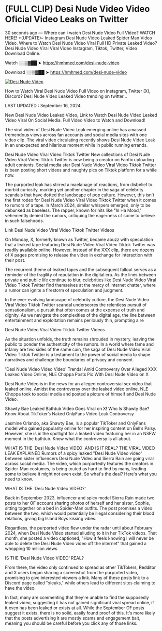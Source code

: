 # (FULL CLIP) Desi Nude Video Video Oficial Video Leaks on Twitter

30 seconds ago — Where can i watch Desi Nude Video Full Video? WATCH HERE! +(UPDATE)~ Instagram Desi Nude Video Leaked Spider Man Video Video. Where to Watch Desi Nude Video Viral Full HD Private Leaked Video? Desi Nude Video Viral Viral Video Instagram, Tiktok, Twitter, Video Download Online.

Watch ░░▒▓██ ➤ https://hmhmed.com/desi-nude-video

Download ░░▒▓██ ➤ https://hmhmed.com/desi-nude-video

[![Desi Nude Video](https://i.imgur.com/dJHk4Zq.gif)](https://hmhmed.com/desi-nude-video)

How to Watch Viral Desi Nude Video Full Video on Instagram, Twitter (X), Discord? Desi Nude Video Leaked Video trending on twitter...

LAST UPDATED : September 16, 2024.

New Desi Nude Video Leaked Video, Link to Watch Desi Nude Video Leaked Video Viral On Social Media. Full Video Video to Watch and Download!

The viral video of Desi Nude Video Leak emerging online has amassed tremendous views across fan accounts and social media sites with one video clip. The viral video circulating recently shows Desi Nude Video Leak in an unexpected and hilarious moment while in public running errands.

Desi Nude Video Viral Video Tiktok Twitter New collections of Desi Nude Video Viral Video Tiktok Twitter is now being a creator on Fanfix uploading adult contents. Social media star Desi Nude Video Viral Video Tiktok Twitter is been posting short videos and naughty pics on Tiktok platform for a while now.

The purported leak has stirred a maelanage of reactions, from disbelief to morbid curiosity, marking yet another chapter in the saga of celebrity scandals that have dotted the landscape of pop culture. However, this isn't the first rodeo for Desi Nude Video Viral Video Tiktok Twitter when it comes to rumors of a tape. In March 2024, similar whispers emerged, only to be debunked as baseless. The rapper, known for hits like "In Ha Mood," vehemently denied the rumors, critiquing the eagerness of some to believe in such falsehoods.

Link Desi Nude Video Viral Video Tiktok Twitter Videos

On Monday, X, formerly known as Twitter, became abuzz with speculation that a leaked tape featuring Desi Nude Video Viral Video Tiktok Twitter was readily available online. However, instead of the XXX clip, there are dozens of X pages promising to release the video in exchange for interaction with their post.

The recurrent theme of leaked tapes and the subsequent fallout serves as a reminder of the fragility of reputation in the digital era. As the lines between private and public life continue to blur, celebrities like Desi Nude Video Viral Video Tiktok Twitter find themselves at the mercy of internet chatter, where a rumor can ignite a firestorm of speculation and judgment.

In the ever-evolving landscape of celebrity culture, the Desi Nude Video Viral Video Tiktok Twitter scandal underscores the relentless pursuit of sensationalism, a pursuit that often comes at the expense of truth and dignity. As we navigate the complexities of the digital age, the line between entertainment and exploitation remains perilously thin, prompting a re

Desi Nude Video Viral Video Tiktok Twitter Videos

As the situation unfolds, the truth remains shrouded in mystery, leaving the public to ponder the authenticity of the rumors. In a world where fame and infamy are two sides of the same coin, the saga of Desi Nude Video Viral Video Tiktok Twitter is a testament to the power of social media to shape narratives and challenge the boundaries of privacy and consent.

'Desi Nude Video Video Video' Trends! Amid Controversy Over Alleged XXX Leaked Video Online, NLE Choppa Posts Pic With Desi Nude Video on X

Desi Nude Video is in the news for an alleged controversial sex video that leaked online. Amidst the controversy over the leaked video online, NLE Choppa took to social media and posted a picture of himself and Desi Nude Video.

Shawty Bae Leaked Bathtub Video Goes Viral on X! Who Is Shawty Bae? Know About TikToker’s Naked OnlyFans Video Leak Controversy

Jasmine Orlando, aka Shawty Bae, is a popular TikToker and OnlyFans model who gained popularity online for her inspiring content on Bell’s Palsy. However, she is in the spotlight for a leaked video featuring her in an NSFW moment in the bathtub. Know what the controversy is all about.

WHAT IS THE 'Desi Nude Video VIDEO' AND IS IT REAL? THE VIRAL VIDEO LEAK EXPLAINED Rumors of a spicy leaked "Desi Nude Video video" between sister influencers Desi Nude Video and Sierra Rain are going viral across social media. The video, which purportedly features the creators in Spider-Man costumes, is being touted as hard to find by many, leading some to believe it might not even exist. So what's the deal? Here's what you need to know.

WHAT IS THE 'Desi Nude Video VIDEO?'

Back in September 2023, influencer and spicy model Sierra Rain made two posts to her OF account sharing photos of herself and her sister, Sophie, sitting together on a bed in Spider-Man outfits. The post promises a video between the two, which would potentially be illegal considering their blood relations, giving big Island Boys kissing vibes.

Regardless, the purported video flew under the radar until about February 2024, when Desi Nude Video started alluding to it in her TikTok videos. That month, she posted a video captioned, "How it feels knowing I will never be able to delete the Desi Nude Video video off the internet" that gained a whopping 10 million views.

IS THE 'Desi Nude Video VIDEO' REAL?

From there, the video only continued to spread as other TikTokers, Redditor and X users began sharing a screenshot from the purported video, promising to give interested viewers a link. Many of these posts link to a Discord page called "xleaks," while others lead to different sites claiming to have the video.

In fact, many are commenting that they're unable to find the supposedly leaked video, suggesting it has not gained significant viral spread online, if it even has been leaked or exists at all. While the September OF posts suggest it exists, there is no solid, easily found proof of this. It's more likely that the posts advertising it are mostly scams and engagement bait, meaning you should be careful before you click any of those links.